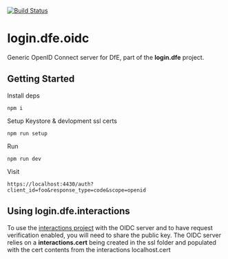 [![Build Status](https://travis-ci.org/DFE-Digital/login.dfe.oidc.svg?branch=master)](https://travis-ci.org/DFE-Digital/login.dfe.oidc)

# login.dfe.oidc

Generic OpenID Connect server for DfE, part of the **login.dfe** project.

## Getting Started

Install deps
```
npm i
```

Setup Keystore & devlopment ssl certs
```
npm run setup
```

Run
```
npm run dev 
```

Visit
```
https://localhost:4430/auth?client_id=foo&response_type=code&scope=openid
```


## Using login.dfe.interactions

To use the [interactions project](https://github.com/DFE-Digital/login.dfe.interactions) with the OIDC server and to have 
request verification enabled, you will need to share the public key. The OIDC server relies on 
a **interactions.cert** being created in the ssl folder and populated with the cert contents from the interactions localhost.cert
